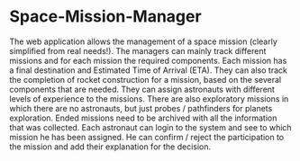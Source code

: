 # Space-Mission-Manager

The web application allows the management of a space mission (clearly simplified from real needs!). The managers can mainly track different missions and for each mission the required components. Each mission has a final destination and Estimated Time of Arrival (ETA). They can also track the completion of rocket construction for a mission, based on the several components that are needed. They can assign astronauts with different levels of experience to the missions. There are also exploratory missions in which there are no astronauts, but just probes / pathfinders for planets exploration. Ended missions need to be archived with all the information that was collected. Each astronaut can login to the system and see to which mission he has been assigned. He can confirm / reject the participation to the mission and add their explanation for the decision.

